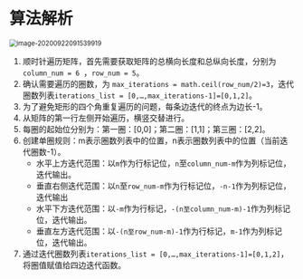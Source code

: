 # 算法解析

<img src="C:\Users\wendy\AppData\Roaming\Typora\typora-user-images\image-20200922091539919.png" alt="image-20200922091539919" style="zoom:80%;" />

1. 顺时针遍历矩阵，首先需要获取矩阵的总横向长度和总纵向长度，分别为`column_num = 6 `，`row_num = 5`。
2. 确认需要遍历的圈数，为 `max_iterations = math.ceil(row_num/2)=3`，迭代圈数列表`iterations_list = [0,…,max_iterations-1]=[0,1,2]`。
3. 为了避免矩形的四个角重复遍历的问题，每条边迭代的终点为边长-1。
4. 从矩阵的第一行左侧开始遍历，横竖交替进行。
5. 每圈的起始位分别为：第一圈：[0,0]；第二圈：[1,1]；第三圈：[2,2]。
6. 创建单圈规则：m表示圈数列表中的位置，n表示圈数列表中的位置（当前迭代圈数-1）。
   - 水平上方迭代范围：以`m`作为行标记位，`n`至`column_num-m`作为列标记位，迭代输出。
   - 垂直右侧迭代范围：以`n`至`row_num-m`作为行标记位，`-n-1`作为列标记位，迭代输出
   - 水平下方迭代范围：以`-m`作为行标记，`-(n至column_num-m)-1`作为列标记位，迭代输出。
   - 垂直左方迭代范围：以`-(n至row_num-m)-1`作为行标记，`m-1`作为列标记位，迭代输出。
7. 通过迭代圈数列表`iterations_list = [0,…,max_iterations-1]=[0,1,2]`，将圈值赋值给四边迭代函数。
